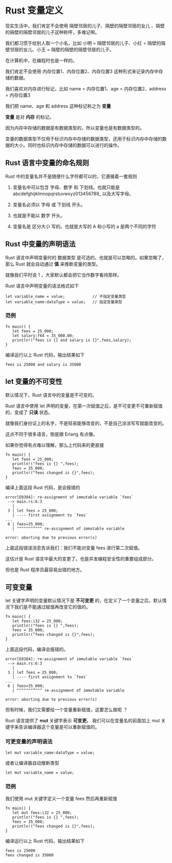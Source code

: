 # Rust 变量定义

现实生活中，我们肯定不会使用 隔壁邻居的儿子、隔壁的隔壁邻居的女儿 、隔壁的隔壁的隔壁邻居的儿子这种称呼，多难记啊。

我们都习惯于给别人取一个小名，比如 小明 = 隔壁邻居的儿子、小红 = 隔壁的隔壁邻居的女儿、小王 = 隔壁的隔壁的隔壁邻居的儿子。

在计算机中，在编程时也是一样的。

我们肯定不会使用 内存位置1、内存位置2、内存位置3 这种形式来记录内存中存储的数据。

我们喜欢对内存进行标记，比如 name = 内存位置1、age = 内存位置2、address = 内存位置3

我们把 name、age 和 address 这种标记称之为 **变量**

**变量** 是对 **内存** 的标记。

因为内存中存储的数据是有数据类型的，所以变量也是有数据类型的。

变量的数据类型不仅用于标识内存中存储的数据类型，还用于标识内存中存储的数据的大小。同时也标识内存中存储的数据可以进行的操作。

## Rust 语言中变量的命名规则

Rust 中的变量名并不是随便什么字符都可以的，它遵循着一套规则

1. 变量名中可以包含 字母、数字 和 下划线。也就只能是 abcdefghijklmnopqrstuvwxyz013456789_ 以及大写字母。

2. 变量名必须以 字母 或 下划线 开头。

3. 也就是不能以 数字 开头。

4. 变量名是 区分大小 写的。也就是大写的 A 和小写的 a 是两个不同的字符

## Rust 中变量的声明语法

Rust 语言中声明变量时的 数据类型 是可选的，也就是可以忽略的。如果忽略了，那么 Rust 就会自动通过 **值** 来推断变量的类型。

就像我们平时说 1 ，大家默认都会把它当作数字看待那样。

Rust 语言中声明变量的语法格式如下

```
let variable_name = value;            // 不指定变量类型
let variable_name:dataType = value;   // 指定变量类型
```

### 范例

```
fn main() {
   let fees = 25_000;
   let salary:f64 = 35_000.00;
   println!("fees is {} and salary is {}",fees,salary);
}
```

编译运行以上 Rust 代码，输出结果如下

```
fees is 25000 and salary is 35000
```

## let 变量的不可变性

默认情况下，Rust 语言中的变量是不可变的。

Rust 语言中使用 let 声明的变量，在第一次赋值之后，是不可变更不可重新赋值的，变成了 **只读** 状态。

就像我们身份证上的名字，不是轻易能够改变的，不是自己涂涂写写就能改变的。

这点不同于很多语言，倒是跟 Erlang 有点像。

如果你觉得有点难以理解，那么上代码来的更直接

```
fn main() {
   let fees = 25_000;
   println!("fees is {} ",fees);
   fees = 35_000;
   println!("fees changed is {}",fees);
}
```

编译上面这段 Rust 代码，是会报错的

```
error[E0384]: re-assignment of immutable variable `fees`
 --> main.rs:6:3
   |
 3 | let fees = 25_000;
   | ---- first assignment to `fees`
...
 6 | fees=35_000;
   | ^^^^^^^^^^^ re-assignment of immutable variable

error: aborting due to previous error(s)
```

上面这段错误消息告诉我们：我们不能对变量 fees 进行第二次赋值。

这估计是 Rust 语言中最大的变更了。也是并发编程安全性的重要组成部分。

但也是 Rust 程序员最容易出错的地方。

## 可变变量

let 关键字声明的变量默认情况下是 **不可变更** 的，在定义了一个变量之后，默认情况下我们是不能通过赋值再改变它的值的。

```
fn main() {
   let fees:i32 = 25_000;
   println!("fees is {} ",fees);
   fees = 35_000;
   println!("fees changed is {}",fees);
}
```

上面这段代码，编译会报错的。

```
error[E0384]: re-assignment of immutable variable `fees`
 --> main.rs:6:3
   |
 3 | let fees = 25_000;
   | ---- first assignment to `fees`
...
 6 | fees=35_000;
   | ^^^^^^^^^^^ re-assignment of immutable variable

error: aborting due to previous error(s)
```

但有时候，我们又需要给一个变量重新赋值，这要怎么做呢 ？

Rust 语言提供了 **mut** 关键字表示 **可变更**。 我们可以在变量名的前面加上 mut 关键字来告诉编译器这个变量是可以重新赋值的。

### 可更变量的声明语法

```
let mut variable_name:dataType = value;
```

或者让编译器自动推断类型

```
let mut variable_name = value;
```

### 范例

我们使用 mut 关键字定义一个变量 fees 然后再重新赋值

```
fn main() {
   let mut fees:i32 = 25_000;
   println!("fees is {} ",fees);
   fees = 35_000;
   println!("fees changed is {}",fees);
}
```

编译运行以上 Rust 代码，输出结果如下

```
fees is 25000
fees changed is 35000
```